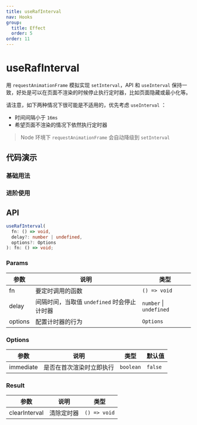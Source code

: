 ```yaml
---
title: useRafInterval
nav: Hooks
group:
  title: Effect
  order: 5
order: 11
---
```


# useRafInterval

用 `requestAnimationFrame` 模拟实现 `setInterval`，API 和 `useInterval` 保持一致，好处是可以在页面不渲染的时候停止执行定时器，比如页面隐藏或最小化等。

请注意，如下两种情况下很可能是不适用的，优先考虑 `useInterval` ：

- 时间间隔小于 `16ms`
- 希望页面不渲染的情况下依然执行定时器

> Node 环境下 `requestAnimationFrame` 会自动降级到 `setInterval`

## 代码演示

### 基础用法

<code src="./demo/demo1.tsx"></code>

### 进阶使用

<code src="./demo/demo2.tsx"></code>

## API

```typescript
useRafInterval(
  fn: () => void,
  delay?: number | undefined,
  options?: Options
): fn: () => void;
```

### Params

| 参数    | 说明                                        | 类型                    |
| ------- | ------------------------------------------- | ----------------------- |
| fn      | 要定时调用的函数                            | `() => void`            |
| delay   | 间隔时间，当取值 `undefined` 时会停止计时器 | `number` \| `undefined` |
| options | 配置计时器的行为                            | `Options`               |

### Options

| 参数      | 说明                     | 类型      | 默认值  |
| --------- | ------------------------ | --------- | ------- |
| immediate | 是否在首次渲染时立即执行 | `boolean` | `false` |

### Result

| 参数          | 说明       | 类型         |
| ------------- | ---------- | ------------ |
| clearInterval | 清除定时器 | `() => void` |
